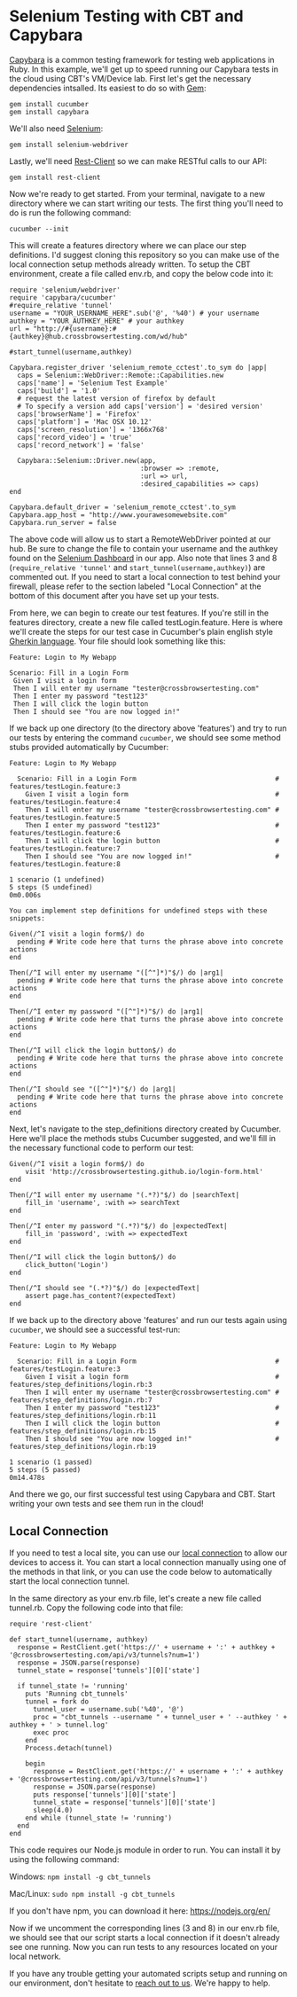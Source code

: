 # Selenium Testing with CBT and Capybara

[Capybara](https://github.com/teamcapybara/capybara) is a common testing framework for testing web applications in Ruby. In this example, we'll get up to speed running our Capybara tests in the cloud using CBT's VM/Device lab. First let's get the necessary dependencies intsalled. Its easiest to do so with [Gem](https://rubygems.org/):

```
gem install cucumber
gem install capybara
```

We'll also need [Selenium](http://www.seleniumhq.org/):

```
gem install selenium-webdriver
```

Lastly, we'll need [Rest-Client](https://github.com/rest-client/rest-client) so we can make RESTful calls to our API:

```
gem install rest-client
```

Now we're ready to get started. From your terminal, navigate to a new directory where we can start writing our tests. The first thing you'll need to do is run the following command:

```
cucumber --init
```

This will create a features directory where we can place our step definitions. I'd suggest cloning this repository so you can make use of the local connection setup methods already written. To setup the CBT environment, create a file called env.rb, and copy the below code into it:

```
require 'selenium/webdriver'
require 'capybara/cucumber'
#require_relative 'tunnel'
username = "YOUR_USERNAME_HERE".sub('@', '%40') # your username
authkey = "YOUR_AUTHKEY_HERE" # your authkey
url = "http://#{username}:#{authkey}@hub.crossbrowsertesting.com/wd/hub"

#start_tunnel(username,authkey)

Capybara.register_driver 'selenium_remote_cctest'.to_sym do |app|
  caps = Selenium::WebDriver::Remote::Capabilities.new
  caps['name'] = 'Selenium Test Example'
  caps['build'] = '1.0'
  # request the latest version of firefox by default
  # To specify a version add caps['version'] = 'desired version'
  caps['browserName'] = 'Firefox'
  caps['platform'] = 'Mac OSX 10.12'
  caps['screen_resolution'] = '1366x768'
  caps['record_video'] = 'true'
  caps['record_network'] = 'false'   

  Capybara::Selenium::Driver.new(app,
                                 :browser => :remote,
                                 :url => url,
                                 :desired_capabilities => caps)
end

Capybara.default_driver = 'selenium_remote_cctest'.to_sym
Capybara.app_host = "http://www.yourawesomewebsite.com"
Capybara.run_server = false
```

The above code will allow us to start a RemoteWebDriver pointed at our hub. Be sure to change the file to contain your username and the authkey found on the [Selenium Dashboard](https://app.crossbrowsertesting.com/selenium/run) in our app.
Also note that lines 3 and 8 (`require_relative 'tunnel'` and `start_tunnel(username,authkey)`) are commented out. If you need to start a local connection to test behind your firewall, please refer to the section labeled "Local Connection" at the bottom of this document after you have set up your tests.

From here, we can begin to create our test features. If you're still in the features directory, create a new file called testLogin.feature. Here is where we'll create the steps for our test case in Cucumber's plain english style [Gherkin language](https://github.com/cucumber/cucumber/wiki/Gherkin). Your file should look something like this:

```
Feature: Login to My Webapp

Scenario: Fill in a Login Form        
 Given I visit a login form
 Then I will enter my username "tester@crossbrowsertesting.com"
 Then I enter my password "test123"
 Then I will click the login button
 Then I should see "You are now logged in!"
```

If we back up one directory (to the directory above 'features') and try to run our tests by entering the command `cucumber`, we should see some method stubs provided automatically by Cucumber:

```
Feature: Login to My Webapp

  Scenario: Fill in a Login Form                                   # features/testLogin.feature:3
    Given I visit a login form                                     # features/testLogin.feature:4
    Then I will enter my username "tester@crossbrowsertesting.com" # features/testLogin.feature:5
    Then I enter my password "test123"                             # features/testLogin.feature:6
    Then I will click the login button                             # features/testLogin.feature:7
    Then I should see "You are now logged in!"                     # features/testLogin.feature:8

1 scenario (1 undefined)
5 steps (5 undefined)
0m0.006s

You can implement step definitions for undefined steps with these snippets:

Given(/^I visit a login form$/) do
  pending # Write code here that turns the phrase above into concrete actions
end

Then(/^I will enter my username "([^"]*)"$/) do |arg1|
  pending # Write code here that turns the phrase above into concrete actions
end

Then(/^I enter my password "([^"]*)"$/) do |arg1|
  pending # Write code here that turns the phrase above into concrete actions
end

Then(/^I will click the login button$/) do
  pending # Write code here that turns the phrase above into concrete actions
end

Then(/^I should see "([^"]*)"$/) do |arg1|
  pending # Write code here that turns the phrase above into concrete actions
end
```

Next, let's navigate to the step_definitions directory created by Cucumber. Here we'll place the methods stubs Cucumber suggested, and we'll fill in the necessary functional code to perform our test:

```
Given(/^I visit a login form$/) do
    visit 'http://crossbrowsertesting.github.io/login-form.html'
end

Then(/^I will enter my username "(.*?)"$/) do |searchText|
    fill_in 'username', :with => searchText
end

Then(/^I enter my password "(.*?)"$/) do |expectedText|
    fill_in 'password', :with => expectedText
end

Then(/^I will click the login button$/) do
    click_button('Login')
end

Then(/^I should see "(.*?)"$/) do |expectedText|
    assert page.has_content?(expectedText)
end
```

If we back up to the directory above 'features' and run our tests again using `cucumber`, we should see a successful test-run:

```
Feature: Login to My Webapp

  Scenario: Fill in a Login Form                                   # features/testLogin.feature:3
    Given I visit a login form                                     # features/step_definitions/login.rb:3
    Then I will enter my username "tester@crossbrowsertesting.com" # features/step_definitions/login.rb:7
    Then I enter my password "test123"                             # features/step_definitions/login.rb:11
    Then I will click the login button                             # features/step_definitions/login.rb:15
    Then I should see "You are now logged in!"                     # features/step_definitions/login.rb:19

1 scenario (1 passed)
5 steps (5 passed)
0m14.478s
```

And there we go, our first successful test using Capybara and CBT. Start writing your own tests and see them run in the cloud!

## Local Connection

If you need to test a local site, you can use our [local connection](https://help.crossbrowsertesting.com/local-connection/general/local-tunnel-overview/) to allow our devices to access it. You can start a local connection manually using one of the methods in that link, or you can use the code below to automatically start the local connection tunnel.

In the same directory as your env.rb file, let's create a new file called tunnel.rb. Copy the following code into that file:

```
require 'rest-client'

def start_tunnel(username, authkey)
  response = RestClient.get('https://' + username + ':' + authkey + '@crossbrowsertesting.com/api/v3/tunnels?num=1')
  response = JSON.parse(response)
  tunnel_state = response['tunnels'][0]['state']

  if tunnel_state != 'running'
    puts 'Running cbt_tunnels'
    tunnel = fork do
      tunnel_user = username.sub('%40', '@')
      proc = "cbt_tunnels --username " + tunnel_user + ' --authkey ' + authkey + ' > tunnel.log'
      exec proc
    end
    Process.detach(tunnel)

    begin
      response = RestClient.get('https://' + username + ':' + authkey + '@crossbrowsertesting.com/api/v3/tunnels?num=1')
      response = JSON.parse(response)
      puts response['tunnels'][0]['state']
      tunnel_state = response['tunnels'][0]['state']
      sleep(4.0)
    end while (tunnel_state != 'running')
  end
end
```
This code requires our Node.js module in order to run. You can install it by using the following command:

Windows: `npm install -g cbt_tunnels`

Mac/Linux: `sudo npm install -g cbt_tunnels`

If you don't have npm, you can download it here: https://nodejs.org/en/

Now if we uncomment the corresponding lines (3 and 8) in our env.rb file, we should see that our script starts a local connection if it doesn't already see one running. Now you can run tests to any resources located on your local network.

If you have any trouble getting your automated scripts setup and running on our environment, don't hesitate to [reach out to us](mailto:support@crossbrowsertesting.com). We're happy to help.
